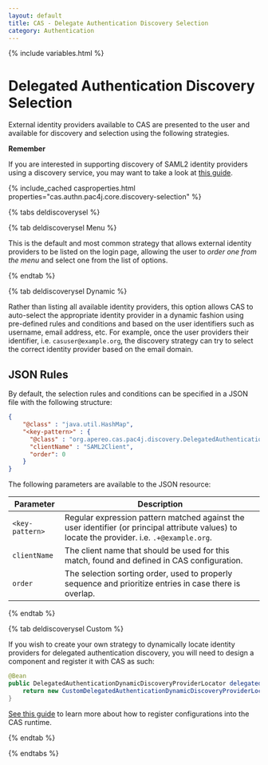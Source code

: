 ```yaml
---
layout: default
title: CAS - Delegate Authentication Discovery Selection
category: Authentication
---
```


{% include variables.html %}

# Delegated Authentication Discovery Selection

External identity providers available to CAS are presented to the user and available for discovery and selection
using the following strategies.

<div class="alert alert-info mt-3"><strong>Remember</strong><p>
If you are interested in supporting discovery of SAML2 identity providers using a discovery service,
you may want to take a look at <a href="Delegate-Authentication-SAML.html">this guide</a>.
</p></div>

{% include_cached casproperties.html properties="cas.authn.pac4j.core.discovery-selection" %}

{% tabs deldiscoverysel %}

{% tab deldiscoverysel Menu %}

This is the default and most common strategy that allows external identity providers to be listed on the login page,
allowing the user to *order one from the menu* and select one from the list of options.

{% endtab %}

{% tab deldiscoverysel Dynamic %}

Rather than listing all available identity providers, this option allows CAS to auto-select the appropriate
identity provider in a dynamic fashion using pre-defined rules and conditions and
based on the user identifiers such as username, email address, etc. For example, once the user providers
their identifier, i.e. `casuser@example.org`, the discovery strategy can try to select the correct identity provider
based on the email domain.
    
## JSON Rules

By default, the selection rules and conditions can be specified in a JSON file with the following structure:

```json
{
    "@class" : "java.util.HashMap",
    "<key-pattern>" : {
      "@class" : "org.apereo.cas.pac4j.discovery.DelegatedAuthenticationDynamicDiscoveryProvider",
      "clientName" : "SAML2Client",
      "order": 0
    }
}
```

The following parameters are available to the JSON resource:

| Parameter       | Description                                                                                                                                   |
|-----------------|-----------------------------------------------------------------------------------------------------------------------------------------------|
| `<key-pattern>` | Regular expression pattern matched against the user identifier (or principal attribute values) to locate the provider. i.e. `.+@example.org`. |
| `clientName`    | The client name that should be used for this match, found and defined in CAS configuration.                                                   |
| `order`         | The selection sorting order, used to properly sequence and prioritize entries in case there is overlap.                                       |

{% endtab %}

{% tab deldiscoverysel Custom %}

If you wish to create your own strategy to dynamically locate identity providers for
delegated authentication discovery, you will need to design a component and register it with CAS as such:

```java
@Bean
public DelegatedAuthenticationDynamicDiscoveryProviderLocator delegatedAuthenticationDynamicDiscoveryProviderLocator() {
    return new CustomDelegatedAuthenticationDynamicDiscoveryProviderLocator();
}
```

[See this guide](../configuration/Configuration-Management-Extensions.html) to learn more about
how to register configurations into the CAS runtime.

{% endtab %}

{% endtabs %}
